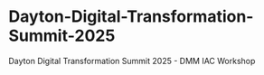 # Dayton-Digital-Transformation-Summit-2025
Dayton Digital Transformation Summit 2025 - DMM IAC Workshop
